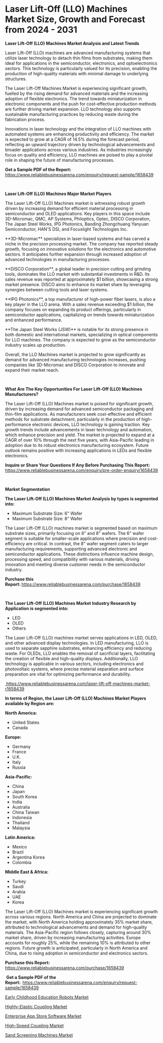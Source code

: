 <p><h1>Laser Lift-Off (LLO) Machines Market Size, Growth and Forecast from 2024 - 2031</h1></p><p><strong>Laser Lift-Off (LLO) Machines Market Analysis and Latest Trends</strong></p>
<p><p>Laser Lift-Off (LLO) machines are advanced manufacturing systems that utilize laser technology to detach thin films from substrates, making them ideal for applications in the semiconductor, electronics, and optoelectronics sectors. This technology is particularly valued for its precision, enabling the production of high-quality materials with minimal damage to underlying structures.</p><p>The Laser Lift-Off Machines Market is experiencing significant growth, fuelled by the rising demand for advanced materials and the increasing adoption of flexible electronics. The trend towards miniaturization in electronic components and the push for cost-effective production methods are further driving market expansion. LLO technology also supports sustainable manufacturing practices by reducing waste during the fabrication process.</p><p>Innovations in laser technology and the integration of LLO machines with automated systems are enhancing productivity and efficiency. The market is expected to grow at a CAGR of 14.5% during the forecast period, reflecting an upward trajectory driven by technological advancements and broader applications across various industries. As industries increasingly focus on quality and efficiency, LLO machines are poised to play a pivotal role in shaping the future of manufacturing processes.</p></p>
<p><strong>Get a Sample PDF of the Report:&nbsp;</strong> <a href="https://www.reliablebusinessarena.com/enquiry/request-sample/1658439?utm_campaign=1290&utm_medium=2&utm_source=Github&utm_content=ia&utm_term=28092024&utm_id=laser-lift-off-llo-machines">https://www.reliablebusinessarena.com/enquiry/request-sample/1658439</a></p>
<p>&nbsp;</p>
<p><strong>Laser Lift-Off (LLO) Machines Major Market Players</strong></p>
<p><p>The Laser Lift-Off (LLO) Machines market is witnessing robust growth driven by increasing demand for efficient material processing in semiconductor and OLED applications. Key players in this space include 3D-Micromac, QMC, AP Systems, Philoptics, Optec, DISCO Corporation, The Japan Steel Works, IPG Photonics, Baoding Zhongchuang Yanyuan Semiconductor, HAN'S DSI, and Focuslight Technologies Inc.</p><p>**3D-Micromac** specializes in laser-based systems and has carved a niche in the precision processing market. The company has reported steady growth, focusing on innovative solutions for the electronics and automotive sectors. It anticipates further expansion through increased adoption of advanced technologies in manufacturing processes.</p><p>**DISCO Corporation**, a global leader in precision cutting and grinding tools, dominates the LLO market with substantial investments in R&D. Its sales revenue was reported at approximately $1 billion, showcasing a strong market presence. DISCO aims to enhance its market share by leveraging synergies between cutting tools and laser systems.</p><p>**IPG Photonics**, a top manufacturer of high-power fiber lasers, is also a key player in the LLO arena. With a sales revenue exceeding $1 billion, the company focuses on expanding its product offerings, particularly in semiconductor applications, capitalizing on trends towards miniaturization and enhanced performance.</p><p>**The Japan Steel Works (JSW)** is notable for its strong presence in both domestic and international markets, specializing in optical components for LLO machines. The company is expected to grow as the semiconductor industry scales up production.</p><p>Overall, the LLO Machines market is projected to grow significantly as demand for advanced manufacturing technologies increases, pushing companies like 3D-Micromac and DISCO Corporation to innovate and expand their market reach.</p></p>
<p>&nbsp;</p>
<p><strong>What Are The Key Opportunities For Laser Lift-Off (LLO) Machines Manufacturers?</strong></p>
<p><p>The Laser Lift-Off (LLO) Machines market is poised for significant growth, driven by increasing demand for advanced semiconductor packaging and thin-film applications. As manufacturers seek cost-effective and efficient methods for substrate detachment, particularly in the production of high-performance electronic devices, LLO technology is gaining traction. Key growth trends include advancements in laser technology and automation, which enhance precision and yield. The market is projected to expand at a CAGR of over 10% through the next five years, with Asia-Pacific leading in adoption due to its robust electronics manufacturing ecosystem. Future outlook remains positive with increasing applications in LEDs and flexible electronics.</p></p>
<p><strong>Inquire or Share Your Questions If Any Before Purchasing This Report:</strong> <a href="https://www.reliablebusinessarena.com/enquiry/pre-order-enquiry/1658439?utm_campaign=1290&utm_medium=2&utm_source=Github&utm_content=ia&utm_term=28092024&utm_id=laser-lift-off-llo-machines">https://www.reliablebusinessarena.com/enquiry/pre-order-enquiry/1658439</a></p>
<p>&nbsp;</p>
<p><strong>Market Segmentation</strong></p>
<p><strong>The Laser Lift-Off (LLO) Machines Market Analysis by types is segmented into:</strong></p>
<p><ul><li>Maximum Substrate Size: 6" Wafer</li><li>Maximum Substrate Size: 8" Wafer</li></ul></p>
<p><p>The Laser Lift-Off (LLO) machines market is segmented based on maximum substrate sizes, primarily focusing on 6" and 8" wafers. The 6" wafer segment is suitable for smaller-scale applications where precision and cost-efficiency are critical. In contrast, the 8" wafer segment caters to larger manufacturing requirements, supporting advanced electronic and semiconductor applications. These distinctions influence machine design, processing speed, and compatibility with various materials, driving innovation and meeting diverse customer needs in the semiconductor industry.</p></p>
<p><strong>Purchase this Report:&nbsp;</strong><a href="https://www.reliablebusinessarena.com/purchase/1658439?utm_campaign=1290&utm_medium=2&utm_source=Github&utm_content=ia&utm_term=28092024&utm_id=laser-lift-off-llo-machines">https://www.reliablebusinessarena.com/purchase/1658439</a></p>
<p>&nbsp;</p>
<p><strong>The Laser Lift-Off (LLO) Machines Market Industry Research by Application is segmented into:</strong></p>
<p><ul><li>LED</li><li>OLED</li><li>Others</li></ul></p>
<p><p>The Laser Lift-Off (LLO) machines market serves applications in LED, OLED, and other advanced display technologies. In LED manufacturing, LLO is used to separate sapphire substrates, enhancing efficiency and reducing waste. For OLEDs, LLO enables the removal of sacrificial layers, facilitating the creation of flexible and high-quality displays. Additionally, LLO technology is applicable in various sectors, including electronics and photovoltaic systems, where precise material separation and surface preparation are vital for optimizing performance and durability.</p></p>
<p><a href="https://www.reliablebusinessarena.com/laser-lift-off-machines-market-r1658439?utm_campaign=1290&utm_medium=2&utm_source=Github&utm_content=ia&utm_term=28092024&utm_id=laser-lift-off-llo-machines">&nbsp;https://www.reliablebusinessarena.com/laser-lift-off-machines-market-r1658439</a></p>
<p><strong>In terms of Region, the Laser Lift-Off (LLO) Machines Market Players available by Region are:</strong></p>
<p>
    <p> <strong> North America: </strong>
        <ul>
            <li>United States</li>
            <li>Canada</li>
        </ul>
        </p> 
    <p> <strong> Europe: </strong>
        <ul>
            <li>Germany</li>
            <li>France</li>
            <li>U.K.</li>
            <li>Italy</li>
            <li>Russia</li>
        </ul>
        </p> 
    <p> <strong> Asia-Pacific: </strong>
        <ul>
            <li>China</li>
            <li>Japan</li>
            <li>South Korea</li>
            <li>India</li>
            <li>Australia</li>
            <li>China Taiwan</li>
            <li>Indonesia</li>
            <li>Thailand</li>
            <li>Malaysia</li>
        </ul>
        </p> 
    <p> <strong> Latin America: </strong>
        <ul>
            <li>Mexico</li>
            <li>Brazil</li>
            <li>Argentina Korea</li>
            <li>Colombia</li>
        </ul>
        </p> 
    <p> <strong> Middle East & Africa: </strong>
        <ul>
            <li>Turkey</li>
            <li>Saudi</li>
            <li>Arabia</li>
            <li>UAE</li>
            <li>Korea</li>
        </ul>
    </p>
    </p>
<p><p>The Laser Lift-Off (LLO) Machines market is experiencing significant growth across various regions. North America and China are projected to dominate the market, with North America holding approximately 35% market share, attributed to technological advancements and demand for high-quality materials. The Asia-Pacific region follows closely, capturing around 30% market share, driven by increasing manufacturing activities. Europe accounts for roughly 25%, while the remaining 10% is attributed to other regions. Future growth is anticipated, particularly in North America and China, due to rising adoption in semiconductor and electronics sectors.</p></p>
<p><strong>Purchase this Report: </strong><a href="https://www.reliablebusinessarena.com/purchase/1658439?utm_campaign=1290&utm_medium=2&utm_source=Github&utm_content=ia&utm_term=28092024&utm_id=laser-lift-off-llo-machines">https://www.reliablebusinessarena.com/purchase/1658439</a></p>
<p>&nbsp;<strong>Get a Sample PDF of the Report:&nbsp;&nbsp;</strong><a href="https://www.reliablebusinessarena.com/enquiry/request-sample/1658439?utm_campaign=1290&utm_medium=2&utm_source=Github&utm_content=ia&utm_term=28092024&utm_id=laser-lift-off-llo-machines">https://www.reliablebusinessarena.com/enquiry/request-sample/1658439</a></p>
<p><strong></strong></p>
<p><p><a href="https://github.com/lylyparadise/Market-Research-Report-List-5/blob/main/early-childhood-education-robots-market.md?utm_campaign=1290&utm_medium=2&utm_source=Github&utm_content=ia&utm_term=28092024&utm_id=laser-lift-off-llo-machines">Early Childhood Education Robots Market</a></p><p><a href="https://issuu.com/reportprime-2/docs/highly-elastic-coupling-market-size_d12b88e85fe8ff?utm_campaign=1290&utm_medium=2&utm_source=Github&utm_content=ia&utm_term=28092024&utm_id=laser-lift-off-llo-machines">Highly-Elastic Coupling Market</a></p><p><a href="https://www.linkedin.com/pulse/enterprise-app-store-software-market-size-share-competitive-rkeef?trackingId=HfsgsPErReCZKtRznIqfyg%3D%3D&utm_campaign=1290&utm_medium=2&utm_source=Github&utm_content=ia&utm_term=28092024&utm_id=laser-lift-off-llo-machines">Enterprise App Store Software Market</a></p><p><a href="https://issuu.com/reportprime-2/docs/high-speed-coupling-market-size-203_a43792f1bb3807?utm_campaign=1290&utm_medium=2&utm_source=Github&utm_content=ia&utm_term=28092024&utm_id=laser-lift-off-llo-machines">High-Speed Coupling Market</a></p><p><a href="https://www.linkedin.com/pulse/what-growth-drivers-sand-screening-machines-market-comprehensive-4xkje?trackingId=VxTk733VTOeDU1oBx027Ag%3D%3D&utm_campaign=1290&utm_medium=2&utm_source=Github&utm_content=ia&utm_term=28092024&utm_id=laser-lift-off-llo-machines">Sand Screening Machines Market</a></p></p>